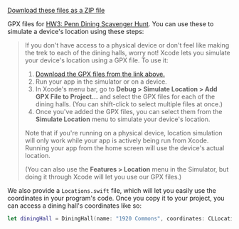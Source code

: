 [Download these files as a ZIP file](http://github.com/cis1951/hw3-gpx/zipball/main)

GPX files for [HW3: Penn Dining Scavenger Hunt](https://www.seas.upenn.edu/~cis1951/24fa/assignments/hw/hw3/). You can use these to simulate a device's location using these steps:

> If you don't have access to a physical device or don't feel like making the trek to each of the dining halls, worry not! Xcode lets you simulate your device's location using a GPX file. To use it:
> 
> 1. [Download the GPX files from the link above.](https://github.com/cis1951/hw3-gpx)
> 2. Run your app in the simulator or on a device.
> 3. In Xcode's menu bar, go to **Debug > Simulate Location > Add GPX File to Project...** and select the GPX files for each of the dining halls. (You can shift-click to select multiple files at once.)
> 4. Once you've added the GPX files, you can select them from the **Simulate Location** menu to simulate your device's location.
> 
> Note that if you're running on a physical device, location simulation will only work while your app is actively being run from Xcode. Running your app from the home screen will use the device's actual location.
> 
> (You can also use the **Features > Location** menu in the Simulator, but doing it through Xcode will let you use our GPX files.)

We also provide a `Locations.swift` file, which will let you easily use the coordinates in your program's code. Once you copy it to your project, you can access a dining hall's coordinates like so:
```swift
let diningHall = DiningHall(name: "1920 Commons", coordinates: CLLocationCoordinate2D.commons, /* etc. */)
```